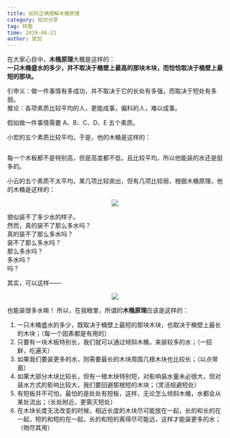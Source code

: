 ```yaml
---
title: 如何正确理解木桶原理
category: 知识分享
tag: 转载
time: 2019-06-22
author: 曾加
---
```


在大家心目中，**木桶原理**大概是这样的：  
**一只木桶盛水的多少，并不取决于桶壁上最高的那块木块，而恰恰取决于桶壁上最短的那块。**

引申义：做一件事情有多成功，并不取决于它的长处有多强，而取决于短处有多弱。  
推论：各项素质比较平均的人，更能成事，偏科的人，难以成事。

假如做一件事情需要 A、B、C、D、E 五个素质。

小宏的五个素质比较平均，于是，他的木桶是这样的：

<div align="center"><img src="https://gitee.com/jqiue/img_upload/raw/master/images/c38b0ffb83acc8fe2cab76880b9d9945_720w.jpg" alt=""/></div>

每一个木板都不是特别高，但是高度都不低，且比较平均，所以他能装的水还是挺多的。

小云的五个素质不太平均，某几项比较突出，但有几项比较弱，根据木桶原理，他的木桶是这样的：

<div align="center"><img src="https://gitee.com/jqiue/img_upload/raw/master/images/0cfbd8cb28de92860feb175318570d0b_720w.jpg"></div>

貌似装不了多少水的样子。  
然而，真的装不了那么多水吗？  
真的装不了那么多水吗？  
装不了那么多水吗？  
那么多水吗？  
多水吗？  
吗？  

其实，可以这样——

<div align="center"><img src="https://gitee.com/jqiue/img_upload/raw/master/images/cdd4b1d2937d269877730e19fc1c2150_720w.jpg"></div>

也能装很多水嘛！
所以，在我眼里，所谓的**木桶原理**应该是这样的：

1. 一只木桶盛水的多少，既取决于桶壁上最短的那块木块，也取决于桶壁上最长的木块；（每一个因素都是有用的）
2. 只要有一块木板特别长，我们就可以通过倾斜木桶，来装较多的水；（一招鲜，吃遍天）
3. 如果我们要装更多的水，则需要最长的木块周围几根木块也比较长；（以点带面）
4. 如果大部分木块比较长，但有一根木块特别短，对影响装水量未必很大，但对装水方式的影响比较大，我们要回避那根短的木块；（灵活规避短处）
5. 有短板并不可怕，最怕的是处处有短板，这样，无论怎么倾斜木桶，水都会从某处流出；（长处附近，更需灭短处）
6. 在木块长度无法改变的时候，相近长度的木块尽可能放在一起，长的和长的在一起，短的和短的在一起，长的和短的离得尽可能远，这样才能装更多的水；（物尽其用）

